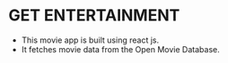 # GET ENTERTAINMENT
* This movie app is built using react js.
* It fetches movie data from the Open Movie Database.
